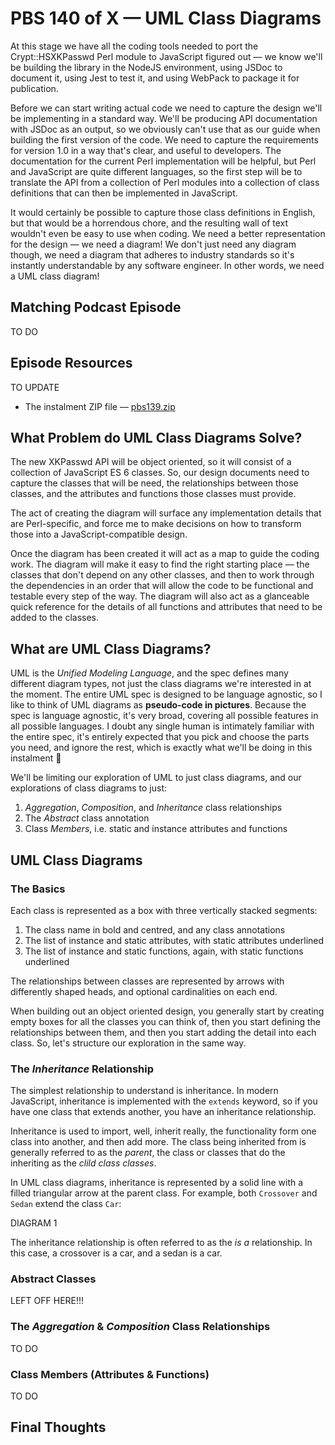 # PBS 140 of X — UML Class Diagrams

At this stage we have all the coding tools needed to port the Crypt::HSXKPasswd Perl module to JavaScript figured out — we know we'll be building the library in the NodeJS environment, using JSDoc to document it, using Jest to test it, and using WebPack to package it for publication.

Before we can start writing actual code we need to capture the design we'll be implementing in a standard way. We'll be producing API documentation with JSDoc as an output, so we obviously can't use that as our guide when building the first version of the code. We need to capture the requirements for version 1.0 in a way that's clear, and useful to developers. The documentation for the current Perl implementation will be helpful, but Perl and JavaScript are quite different languages, so the first step will be to translate the API from a collection of Perl modules into a collection of class definitions that can then be implemented in JavaScript.

It would certainly be possible to capture those class definitions in English, but that would be a horrendous chore, and the resulting wall of text wouldn't even be easy to use when coding. We need a better representation for the design — we need a diagram! We don't just need any diagram though, we need a diagram that adheres to industry standards so it's instantly understandable by any software engineer. In other words, we need a UML class diagram!

## Matching Podcast Episode

TO DO

## Episode Resources

TO UPDATE

* The instalment ZIP file — [pbs139.zip](https://github.com/bartificer/programming-by-stealth/raw/master/instalmentZips/pbs139.zip)

## What Problem do UML Class Diagrams Solve?

The new XKPasswd API will be object oriented, so it will consist of a collection of JavaScript ES 6 classes. So, our design documents need to capture the classes that will be need, the relationships between those classes, and the attributes and functions those classes must provide.

The act of creating the diagram will surface any implementation details that are Perl-specific, and force me to make decisions on how to transform those into a JavaScript-compatible design.

Once the diagram has been created it will act as a map to guide the coding work. The diagram will make it easy to find the right starting place — the classes that don't depend on any other classes, and then to work through the dependencies in an order that will allow the code to be functional and testable every step of the way. The diagram will also act as a glanceable quick reference for the details of all functions and attributes that need to be added to the classes.

## What are UML Class Diagrams?

UML is the *Unified Modeling Language*, and the spec defines many different diagram types, not just the class diagrams we're interested in at the moment. The entire UML spec is designed to be language agnostic, so I like to think of UML diagrams as **pseudo-code in pictures**. Because the spec is language agnostic, it's very broad, covering all possible features in all possible languages. I doubt any single human is intimately familiar with the entire spec, it's entirely expected that you pick and choose the parts you need, and ignore the rest, which is exactly what we'll be doing in this instalment 🙂

We'll be limiting our exploration of UML to just class diagrams, and our explorations of class diagrams to just:

1. *Aggregation*, *Composition*, and *Inheritance* class relationships
2. The *Abstract* class annotation
3. Class *Members*, i.e. static and instance attributes and functions

## UML Class Diagrams

### The Basics

Each class is represented as a box with three vertically stacked segments:

1. The class name in bold and centred, and any class annotations
2. The list of instance and static attributes, with static attributes underlined
3. The list of instance and static functions, again, with static functions underlined

The relationships between classes are represented by arrows with differently shaped heads, and optional cardinalities on each end.

When building out an object oriented design, you generally start by creating empty boxes for all the classes you can think of, then you start defining the relationships between them, and then you start adding the detail into each class. So, let's structure our exploration in the same way.

### The *Inheritance* Relationship

The simplest relationship to understand is inheritance. In modern JavaScript, inheritance is implemented with the `extends` keyword, so if you have one class that extends another, you have an inheritance relationship.

Inheritance is used to import, well, inherit really, the functionality form one class into another, and then add more. The class being inherited from  is generally referred to as the *parent*, the class or classes that do the inheriting as the *clild class classes*.

In UML class diagrams, inheritance is represented by a solid line with a filled triangular arrow at the parent class. For example, both `Crossover` and `Sedan` extend the class `Car`:

DIAGRAM 1

The inheritance relationship is often referred to as the *is a* relationship. In this case, a crossover is a car, and a sedan is a car.

### Abstract Classes

LEFT OFF HERE!!!

### The *Aggregation* & *Composition* Class Relationships

TO DO

### Class Members (Attributes & Functions)

TO DO

## Final Thoughts

